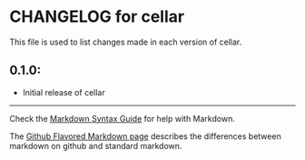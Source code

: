 # CHANGELOG for cellar

This file is used to list changes made in each version of cellar.

## 0.1.0:

* Initial release of cellar

- - -
Check the [Markdown Syntax Guide](http://daringfireball.net/projects/markdown/syntax) for help with Markdown.

The [Github Flavored Markdown page](http://github.github.com/github-flavored-markdown/) describes the differences between markdown on github and standard markdown.
